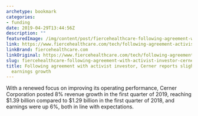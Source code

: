 ```yaml
---
archetype: bookmark
categories:
- funding
date: 2019-04-29T13:44:56Z
description: ""
featuredImage: /img/content/post/fiercehealthcare-following-agreement-with-activist-investor-cerner-reports-slight-q1-revenue-earnings-growth.jpg
link: https://www.fiercehealthcare.com/tech/following-agreement-activist-investor-cerner-reports-slight-q1-revenue-earnings-growth
linkBrand: fiercehealthcare.com
linkOriginal: https://www.fiercehealthcare.com/tech/following-agreement-activist-investor-cerner-reports-slight-q1-revenue-earnings-growth
slug: fiercehealthcare-following-agreement-with-activist-investor-cerner-reports-slight-q1-revenue-earnings-growth
title: Following agreement with activist investor, Cerner reports slight Q1 revenue,
  earnings growth
---
```

With a renewed focus on improving its operating performance, Cerner Corporation posted 8% revenue growth in the first quarter of 2019, reaching $1.39 billion compared to $1.29 billion in the first quarter of 2018, and earnings were up 6%, both in line with expectations.